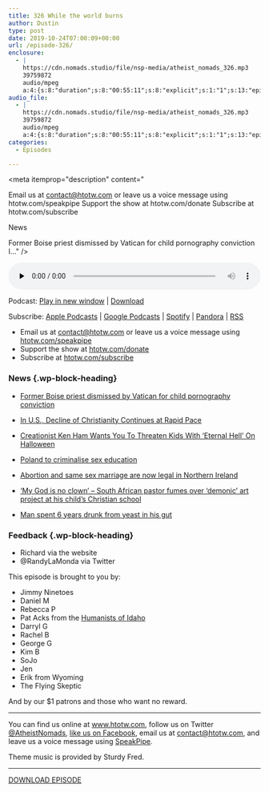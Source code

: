 ```yaml
---
title: 326 While the world burns
author: Dustin
type: post
date: 2019-10-24T07:00:09+00:00
url: /episode-326/
enclosure:
  - |
    https://cdn.nomads.studio/file/nsp-media/atheist_nomads_326.mp3
    39759872
    audio/mpeg
    a:4:{s:8:"duration";s:8:"00:55:11";s:8:"explicit";s:1:"1";s:13:"episode_title";s:21:"While the world burns";s:10:"episode_no";s:3:"326";}
audio_file:
  - |
    https://cdn.nomads.studio/file/nsp-media/atheist_nomads_326.mp3
    39759872
    audio/mpeg
    a:4:{s:8:"duration";s:8:"00:55:11";s:8:"explicit";s:1:"1";s:13:"episode_title";s:21:"While the world burns";s:10:"episode_no";s:3:"326";}
categories:
  - Episodes

---
```

<div itemscope itemtype="http://schema.org/AudioObject">
  <meta itemprop="name" content="326 While the world burns" />
  
  <meta itemprop="uploadDate" content="2019-10-24T01:00:09-06:00" />
  
  <meta itemprop="encodingFormat" content="audio/mpeg" />
  
  <meta itemprop="duration" content="PT55M11S" />
  
  <meta itemprop="description" content="







Email us at contact@htotw.com or leave us a voice message using htotw.com/speakpipe
Support the show at htotw.com/donate
Subscribe at htotw.com/subscribe




News




Former Boise priest dismissed by Vatican for child pornography conviction
I..." />
  
  <meta itemprop="contentUrl" content="https://dts.podtrac.com/redirect.mp3/cdn.nomads.studio/file/nsp-media/atheist_nomads_326.mp3" />
  
  <meta itemprop="contentSize" content="37.9" />
  
  <div class="powerpress_player" id="powerpress_player_8589">
    <audio class="wp-audio-shortcode" id="audio-4075-333" preload="none" style="width: 100%;" controls="controls"><source type="audio/mpeg" src="https://dts.podtrac.com/redirect.mp3/cdn.nomads.studio/file/nsp-media/atheist_nomads_326.mp3?_=333" /><a href="https://dts.podtrac.com/redirect.mp3/cdn.nomads.studio/file/nsp-media/atheist_nomads_326.mp3">https://dts.podtrac.com/redirect.mp3/cdn.nomads.studio/file/nsp-media/atheist_nomads_326.mp3</a></audio>
  </div>
</div>

<p class="powerpress_links powerpress_links_mp3">
  Podcast: <a href="https://dts.podtrac.com/redirect.mp3/cdn.nomads.studio/file/nsp-media/atheist_nomads_326.mp3" class="powerpress_link_pinw" target="_blank" title="Play in new window" onclick="return powerpress_pinw('https://htotw.com/?powerpress_pinw=4075-podcast');" rel="nofollow">Play in new window</a> | <a href="https://dts.podtrac.com/redirect.mp3/cdn.nomads.studio/file/nsp-media/atheist_nomads_326.mp3" class="powerpress_link_d" title="Download" rel="nofollow" download="atheist_nomads_326.mp3">Download</a>
</p>

<p class="powerpress_links powerpress_subscribe_links">
  Subscribe: <a href="https://podcasts.apple.com/us/podcast/humanists-take-on-the-world/id530050098?mt=2&ls=1" class="powerpress_link_subscribe powerpress_link_subscribe_itunes" target="_blank" title="Subscribe on Apple Podcasts" rel="nofollow">Apple Podcasts</a> | <a href="https://www.google.com/podcasts?feed=aHR0cDovL2F0aGVpc3Rub21hZHMubGlic3luLmNvbS9yc3M%3D" class="powerpress_link_subscribe powerpress_link_subscribe_googleplay" target="_blank" title="Subscribe on Google Podcasts" rel="nofollow">Google Podcasts</a> | <a href="https://open.spotify.com/show/3LzK2xZGike6Tc1GEMtMbr?si=LieN9SNuTpq96smuaUsH8A" class="powerpress_link_subscribe powerpress_link_subscribe_spotify" target="_blank" title="Subscribe on Spotify" rel="nofollow">Spotify</a> | <a href="https://www.pandora.com/podcast/atheist-nomads/PC:10122?corr=62071012&part=ug" class="powerpress_link_subscribe powerpress_link_subscribe_pandora" target="_blank" title="Subscribe on Pandora" rel="nofollow">Pandora</a> | <a href="https://htotw.com/feed/podcast/" class="powerpress_link_subscribe powerpress_link_subscribe_rss" target="_blank" title="Subscribe via RSS" rel="nofollow">RSS</a>
</p>

<!--more-->

  * Email us at <a href="mailto:contact@htotw.com” target=" rel="noopener noreferrer">contact@htotw.com</a> or leave us a voice message using <a href="https://htotw.com/speakpipe" target="_blank" rel="noopener noreferrer">htotw.com/speakpipe</a>
  * Support the show at <a href="https://htotw.com/donate" target="_blank" rel="noopener noreferrer">htotw.com/donate</a>
  * Subscribe at <a href="https://htotw.com/subscribe" target="_blank" rel="noopener noreferrer">htotw.com/subscribe</a>

### News {.wp-block-heading}

  * [Former Boise priest dismissed by Vatican for child pornography conviction][1]
  * [In U.S., Decline of Christianity Continues at Rapid Pace][2]
  * [Creationist Ken Ham Wants You To Threaten Kids With ‘Eternal Hell’ On Halloween][3]
  * [Poland to criminalise sex education][4]
  * [Abortion and same sex marriage are now legal in Northern Ireland][5]
  * [&#8216;My God is no clown&#8217; &#8211; South African pastor fumes over &#8216;demonic&#8217; art project at his child&#8217;s Christian school][6]

  * [Man spent 6 years drunk from yeast in his gut][7]

### Feedback {.wp-block-heading}

  * Richard via the website
  * @RandyLaMonda via Twitter

This episode is brought to you by:

  * Jimmy Ninetoes
  * Daniel M
  * Rebecca P
  * Pat Acks from the <a href="https://www.humanistsofidaho.org" target="_blank" rel="noopener noreferrer">Humanists of Idaho</a>
  * Darryl G
  * Rachel B
  * George G
  * Kim B
  * SoJo
  * Jen
  * Erik from Wyoming
  * The Flying Skeptic

And by our $1 patrons and those who want no reward.

<hr class="wp-block-separator" />

You can find us online at <a href="https://www.htotw.com/" target="_blank" rel="noopener noreferrer">www.htotw.com</a>, follow us on Twitter <a href="https://twitter.com/AtheistNomads" target="_blank" rel="noopener noreferrer">@AtheistNomads</a>, <a href="https://htotw.com/facebook" target="_blank" rel="noopener noreferrer">like us on Facebook</a>, email us at <contact@htotw.com>, and leave us a voice message using <a href="https://htotw.com/speakpipe" target="_blank" rel="noopener noreferrer">SpeakPipe</a>.

Theme music is provided by Sturdy Fred.

<hr class="wp-block-separator" />

[DOWNLOAD EPISODE][8]

 [1]: https://idahonews.com/news/local/former-boise-priest-dismissed-by-vatican-for-child-pornography-conviction
 [2]: https://www.pewforum.org/2019/10/17/in-u-s-decline-of-christianity-continues-at-rapid-pace/
 [3]: https://www.huffingtonpost.ca/entry/ken-ham-halloween-hell_n_5dad32e2e4b0f34e3a783bed
 [4]: https://euobserver.com/tickers/146289
 [5]: https://www.mirror.co.uk/news/politics/breaking-abortion-gay-marriage-officially-20668922.amp
 [6]: https://m.news24.com/SouthAfrica/News/my-god-is-no-clown-pastor-fumes-over-demonic-art-project-at-childs-school-20191022
 [7]: https://bmjopengastro.bmj.com/content/6/1/e000325
 [8]: https://dts.podtrac.com/redirect.mp3/cdn.nomads.studio/file/nsp-media/atheist_nomads_326.mp3